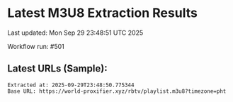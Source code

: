 # Latest M3U8 Extraction Results

Last updated: Mon Sep 29 23:48:51 UTC 2025

Workflow run: #501

## Latest URLs (Sample):
```
Extracted at: 2025-09-29T23:48:50.775344
Base URL: https://world-proxifier.xyz/rbtv/playlist.m3u8?timezone=pht

```
